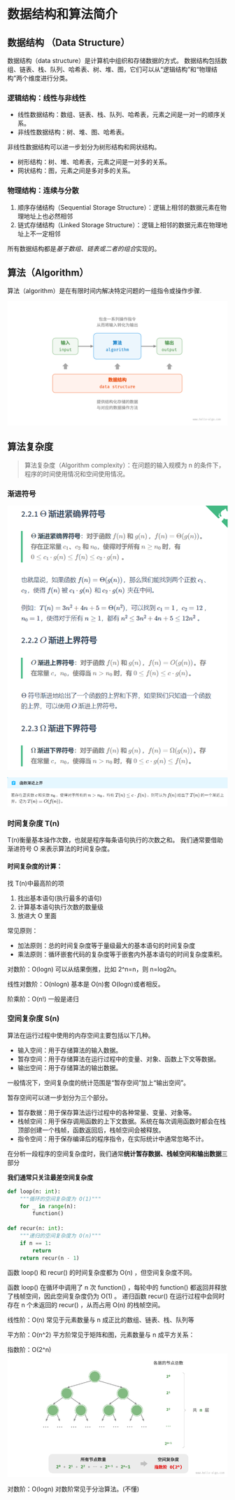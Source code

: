 # 数据结构和算法简介

## 数据结构 （Data Structure）

数据结构（data structure）是计算机中组织和存储数据的方式。
数据结构包括数组、链表、栈、队列、哈希表、树、堆、图，它们可以从“逻辑结构”和“物理结构”两个维度进行分类。

### 逻辑结构：线性与非线性

- 线性数据结构：数组、链表、栈、队列、哈希表，元素之间是一对一的顺序关系。
- 非线性数据结构：树、堆、图、哈希表。

非线性数据结构可以进一步划分为树形结构和网状结构。

- 树形结构：树、堆、哈希表，元素之间是一对多的关系。
- 网状结构：图，元素之间是多对多的关系。

### 物理结构：连续与分散

1. 顺序存储结构（Sequential Storage Structure）：逻辑上相邻的数据元素在物理地址上也必然相邻
2. 链式存储结构（Linked Storage Structure）：逻辑上相邻的数据元素在物理地址上不一定相邻

所有数据结构都是*基于数组、链表或二者的组合*实现的。

## 算法（Algorithm）

算法（algorithm）是在有限时间内解决特定问题的一组指令或操作步骤.

![alt text](image.png)

## 算法复杂度

> 算法复杂度（Algorithm complexity）：在问题的输入规模为 n 的条件下，程序的时间使用情况和空间使用情况。

### 渐进符号

![alt text](image-1.png)

![alt text](image-2.png)

### 时间复杂度 T(n)

T(n)衡量基本操作次数，也就是程序每条语句执行的次数之和。
我们通常要借助渐进符号 O 来表示算法的时间复杂度。

#### 时间复杂度的计算：

找 T(n)中最高阶的项

1. 找出基本语句(执行最多的语句)
2. 计算基本语句执行次数的数量级
3. 放进大 O 里面

常见原则：

- 加法原则：总的时间复杂度等于量级最大的基本语句的时间复杂度
- 乘法原则：循环嵌套代码的复杂度等于嵌套内外基本语句的时间复杂度乘积。

对数阶：O(logn)
可以从结果倒推，比如 2^n=n，则 n=log2n。

线性对数阶：O(nlogn)
基本是 O(n)套 O(logn)或者相反。

阶乘阶：O(n!)
一般是递归

### 空间复杂度 S(n)

算法在运行过程中使用的内存空间主要包括以下几种。

- 输入空间：用于存储算法的输入数据。
- 暂存空间：用于存储算法在运行过程中的变量、对象、函数上下文等数据。
- 输出空间：用于存储算法的输出数据。

一般情况下，空间复杂度的统计范围是“暂存空间”加上“输出空间”。

暂存空间可以进一步划分为三个部分。

- 暂存数据：用于保存算法运行过程中的各种常量、变量、对象等。
- 栈帧空间：用于保存调用函数的上下文数据。系统在每次调用函数时都会在栈顶部创建一个栈帧，函数返回后，栈帧空间会被释放。
- 指令空间：用于保存编译后的程序指令，在实际统计中通常忽略不计。

在分析一段程序的空间复杂度时，我们通常**统计暂存数据、栈帧空间和输出数据**三部分

**我们通常只关注最差空间复杂度**

```python
def loop(n: int):
    """循环的空间复杂度为 O(1)"""
    for _ in range(n):
        function()

def recur(n: int):
    """递归的空间复杂度为 O(n)"""
    if n == 1:
        return
    return recur(n - 1)
```

函数 loop() 和 recur() 的时间复杂度都为 O(n)
，但空间复杂度不同。

函数 loop() 在循环中调用了 n 次 function() ，每轮中的 function() 都返回并释放了栈帧空间，因此空间复杂度仍为 O(1)
。
递归函数 recur() 在运行过程中会同时存在 n 个未返回的 recur() ，从而占用 O(n) 的栈帧空间。

线性阶：O(n)
常见于元素数量与 n 成正比的数组、链表、栈、队列等

平方阶：O(n^2)
平方阶常见于矩阵和图，元素数量与 n 成平方关系：

指数阶：O(2^n)
![alt text](image-3.png)

对数阶：O(logn)
对数阶常见于分治算法。(不懂)
